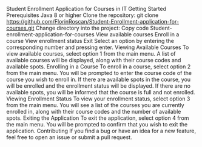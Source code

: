 Student Enrollment Application for Courses in IT Getting Started Prerequisites Java 8 or higher Clone the repository:
git clone https://github.com/FlorinRoscan/Student-Enrollment-application-for-courses.git
Change directory into the project:
Copy code Student-enrollment-application-for-courses
View available courses Enroll in a course 
View enrollment status 
Exit Select an option by entering the corresponding number and pressing enter.
Viewing Available Courses To view available courses, select option 1 from the main menu.
A list of available courses will be displayed, along with their course codes and available spots.
Enrolling in a Course To enroll in a course, select option 2 from the main menu.
You will be prompted to enter the course code of the course you wish to enroll in.
If there are available spots in the course, you will be enrolled and the enrollment status will be displayed.
If there are no available spots, you will be informed that the course is full and not enrolled.
Viewing Enrollment Status To view your enrollment status, select option 3 from the main menu. 
You will see a list of the courses you are currently enrolled in, along with their course codes and the number of available spots.
Exiting the Application To exit the application, select option 4 from the main menu.
You will be prompted to confirm that you wish to exit the application.
Contributing If you find a bug or have an idea for a new feature, feel free to open an issue or submit a pull request.
